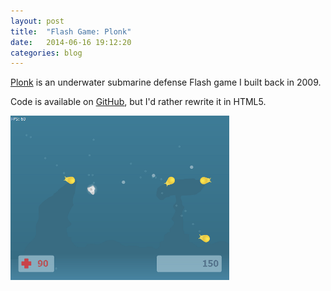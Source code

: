 ```yaml
---
layout: post
title:  "Flash Game: Plonk"
date:   2014-06-16 19:12:20
categories: blog 
---
```

[Plonk][plonk] is an underwater submarine defense Flash game I built back in 2009.

Code is available on [GitHub][plonk_git], but I'd rather rewrite it in HTML5.

[![Plonk](/images/plonk.png)][plonk]

[plonk]: http://dariuss.net/plonk
[plonk_git]: https://github.com/darka/plonk
